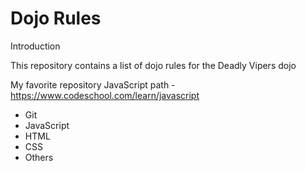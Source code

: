Dojo Rules
==========
Introduction 

This repository contains a list of dojo rules for the Deadly Vipers dojo

My favorite repository JavaScript
path - https://www.codeschool.com/learn/javascript

 * Git
 * JavaScript
 * HTML
 * CSS
 * Others

